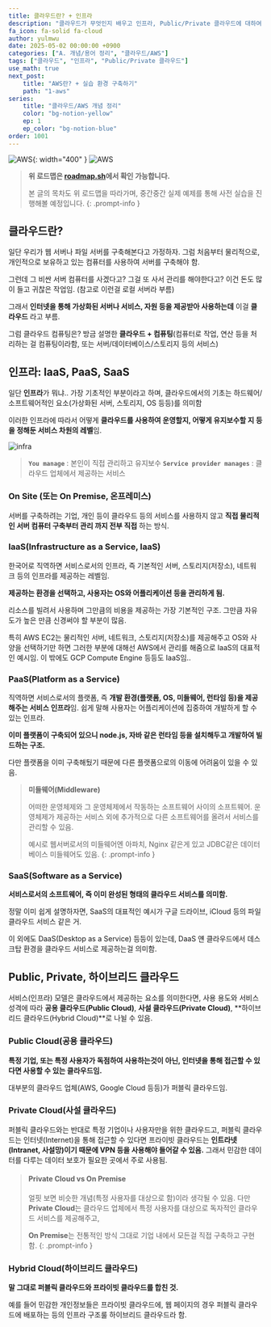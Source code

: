 ```yaml
---
title: 클라우드란? + 인프라
description: "클라우드가 무엇인지 배우고 인프라, Public/Private 클라우드에 대하여 알아보자"
fa_icon: fa-solid fa-cloud
author: yulmwu
date: 2025-05-02 00:00:00 +0900
categories: ["A. 개념/용어 정리", "클라우드/AWS"]
tags: ["클라우드", "인프라", "Public/Private 클라우드"]
use_math: true
next_post: 
    title: "AWS란? + 실습 환경 구축하기"
    path: "1-aws"
series: 
    title: "클라우드/AWS 개념 정리"
    color: "bg-notion-yellow"
    ep: 1
    ep_color: "bg-notion-blue"
order: 1001
---
```


![AWS](https://scythe-snowplow-4f2.notion.site/image/attachment%3A0e2ace93-5d02-4fbd-8047-4a82bd542dba%3Aimage.png?table=block&id=1e27c27c-3ffb-80a3-897c-ed2440e25e8f&spaceId=f9a3130a-e956-4548-ada7-6ae50608d32b&width=2000&userId=&cache=v2){: width="400" }
![AWS](https://scythe-snowplow-4f2.notion.site/image/attachment%3A2755de07-4337-4458-9ffb-a88cd45e8ed7%3Aaws-1.png?table=block&id=1e27c27c-3ffb-8082-ba54-f86ba74675d0&spaceId=f9a3130a-e956-4548-ada7-6ae50608d32b&width=2000&userId=&cache=v2)

> **위 로드맵은 [roadmap.sh](https://roadmap.sh/aws)에서 확인 가능합니다.**
>
> 본 글의 목차도 위 로드맵을 따라가며, 중간중간 실제 예제를 통해 사전 실습을 진행해볼 예정입니다.
{: .prompt-info }

## 클라우드란?

일단 우리가 웹 서버나 파일 서버를 구축해본다고 가정하자.
그럼 처음부터 물리적으로, 개인적으로 보유하고 있는 컴퓨터를 사용하여 서버를 구축해야 함.

그런데 그 비싼 서버 컴퓨터를 사겠다고? 그걸 또 사서 관리를 해야한다고?
이건 돈도 많이 들고 귀찮은 작업임. (참고로 이런걸 로컬 서버라 부름)

그래서 **인터넷을 통해 가상화된 서버나 서비스, 자원 등을 제공받아 사용하는데** 이걸 **클라우드** 라고 부름.

그럼 클라우드 컴퓨팅은? 방금 설명한 **클라우드 + 컴퓨팅**(컴퓨터로 작업, 연산 등을 처리하는 걸 컴퓨팅이라함, 또는 서버/데이터베이스/스토리지 등의 서비스)

## 인프라: IaaS, PaaS, SaaS

일단 **인프라**가 뭐냐.. 가장 기초적인 부분이라고 하며, 클라우드에서의 기초는 하드웨어/소프트웨어적인 요소(가상화된 서버, 스토리지, OS 등등)를 의미함

이러한 인프라에 따라서 어떻게 **클라우드를 사용하여 운영할지, 어떻게 유지보수할 지 등을 정해둔 서비스 차원의 레벨**임.

![infra](https://scythe-snowplow-4f2.notion.site/image/attachment%3Ae5f429e6-1b73-417b-b26c-7bbf1230553a%3Aimage.png?table=block&id=1e27c27c-3ffb-807b-961b-e1444e46bd9f&spaceId=f9a3130a-e956-4548-ada7-6ae50608d32b&width=2000&userId=&cache=v2)

> **`You manage`** : 본인이 직접 관리하고 유지보수
> **`Service provider manages`** : 클라우드 업체에서 제공하는 서비스

### On Site (또는 On Premise, 온프레미스)

서버를 구축하려는 기업, 개인 등이 클라우드 등의 서비스를 사용하지 않고 **직접 물리적인 서버 컴퓨터 구축부터 관리 까지 전부 직접** 하는 방식.

### IaaS(Infrastructure as a Service, IaaS)

한국어로 직역하면 서비스로서의 인프라, 즉 기본적인 서버, 스토리지(저장소), 네트워크 등의 인프라를 제공하는 레벨임.

**제공하는 환경을 선택하고, 사용자는 OS와 어플리케이션 등을 관리하게 됨.**

리소스를 빌려서 사용하며 그만큼의 비용을 제공하는 가장 기본적인 구조.
그만큼 자유도가 높은 만큼 신경써야 할 부분이 많음.

특히 AWS EC2는 물리적인 서버, 네트워크, 스토리지(저장소)를 제공해주고 OS와 사양을 선택하기만 하면 그러한 부분에 대해선 AWS에서 관리를 해줌으로 IaaS의 대표적인 예시임.
이 밖에도 GCP Compute Engine 등등도 IaaS임..

### PaaS(Platform as a Service)

직역하면 서비스로서의 플랫폼, 즉 **개발 환경(플랫폼, OS, 미들웨어, 런타임 등)을 제공해주는 서비스 인프라**임.
쉽게 말해 사용자는 어플리케이션에 집중하여 개발하게 할 수 있는 인프라.

**이미 플랫폼이 구축되어 있으니 node.js, 자바 같은 런타임 등을 설치해두고 개발하여 빌드하는 구조.**

다만 플랫폼을 이미 구축해뒀기 때문에 다른 플랫폼으로의 이동에 어려움이 있을 수 있음.

> **미들웨어(Middleware)**
> 
> 어떠한 운영체제와 그 운영체제에서 작동하는 소프트웨어 사이의 소프트웨어.
> 운영체제가 제공하는 서비스 외에 추가적으로 다른 소프트웨어를 올려서 서비스를 관리할 수 있음.
> 
> 예시로 웹서버로서의 미들웨어엔 아파치, Nginx 같은게 있고 JDBC같은 데이터베이스 미들웨어도 있음.
{: .prompt-info }

### SaaS(Software as a Service)

**서비스로서의 소프트웨어, 즉 이미 완성된 형태의 클라우드 서비스를 의미함.**

정말 이미 쉽게 설명하자면, SaaS의 대표적인 예시가 구글 드라이브, iCloud 등의 파일 클라우드 서비스 같은 거.

이 외에도 DaaS(Desktop as a Service) 등등이 있는데, DaaS 얜 클라우드에서 데스크탑 환경을 클라우드 서비스로 제공하는걸 의미함.

## Public, Private, 하이브리드 클라우드

서비스(인프라) 모델은 클라우드에서 제공하는 요소를 의미한다면, 사용 용도와 서비스 성격에 따라 **공용 클라우드(Public Cloud)**, **사설 클라우드(Private Cloud)**, **하이브리드 클라우드(Hybrid Cloud)**로 나뉠 수 있음.

### Public Cloud(공용 클라우드)

**특정 기업, 또는 특정 사용자가 독점하여 사용하는것이 아닌, 인터넷을 통해 접근할 수 있다면 사용할 수 있는 클라우드임.**

대부분의 클라우드 업체(AWS, Google Cloud 등등)가 퍼블릭 클라우드임.

### Private Cloud(사설 클라우드)

퍼블릭 클라우드와는 반대로 특정 기업이나 사용자만을 위한 클라우드고, 퍼블릭 클라우드는 인터넷(Internet)을 통해 접근할 수 있다면 프라이빗 클라우드는 **인트라넷(Intranet, 사설망)이기 때문에 VPN 등을 사용해야 들어갈 수 있음.**
그래서 민감한 데이터를 다루는 데이터 보호가 필요한 곳에서 주로 사용됨.

> #### Private Cloud vs On Premise
> 
> 얼핏 보면 비슷한 개념(특정 사용자를 대상으로 함)이라 생각될 수 있음.
> 다만 **Private Cloud**는 클라우드 업체에서 특정 사용자를 대상으로 독자적인 클라우드 서비스를 제공해주고, 
> 
> **On Premise**는 전통적인 방식 그대로 기업 내에서 모든걸 직접 구축하고 구현함.
{: .prompt-info }

### Hybrid Cloud(하이브리드 클라우드)

**말 그대로 퍼블릭 클라우드와 프라이빗 클라우드를 합친 것.**

예를 들어 민감한 개인정보들은 프라이빗 클라우드에, 웹 페이지의 경우 퍼블릭 클라우드에 배포하는 등의 인프라 구조룰 하이브리드 클라우드라 함.
